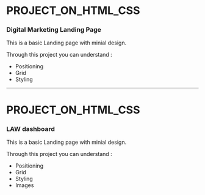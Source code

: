 # PROJECT_ON_HTML_CSS

### Digital Marketing Landing Page

This is a basic Landing page with minial design.

Through this project you can understand : 

- Positioning
- Grid
- Styling

---

# PROJECT_ON_HTML_CSS

### LAW dashboard

This is a basic Landing page with minial design.

Through this project you can understand : 

- Positioning
- Grid
- Styling
- Images
